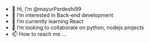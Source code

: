 - 👋 Hi, I’m @mayurPardeshi99
- 👀 I’m interested in Back-end development
- 🌱 I’m currently learning React
- 💞️ I’m looking to collaborate on python, nodejs projects
- 📫 How to reach me ...

<!---
mayurPardeshi99/mayurPardeshi99 is a ✨ special ✨ repository because its `README.md` (this file) appears on your GitHub profile.
You can click the Preview link to take a look at your changes.
--->
